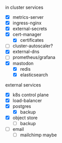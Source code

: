 in cluster services
 - [x] metrics-server
 - [x] ingress-nginx
 - [x] external-secrets
 - [x] cert-manager
   - [x] certificates
 - [ ] cluster-autoscaler?
 - [x] external-dns
 - [ ] prometheus/grafana
 - [x] mastodon
   - [x] redis
   - [x] elasticsearch

external services
  - [x] k8s control plane
  - [x] load-balancer
  - [x] postgres
    - [x] backup
  - [x] object store
    - [ ] backup
  - [ ] email
    - [ ] mailchimp maybe
